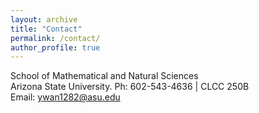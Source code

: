 ```yaml
---
layout: archive
title: "Contact"
permalink: /contact/
author_profile: true
---
```

School of Mathematical and Natural Sciences  
Arizona State University. 
Ph: 602-543-4636 | CLCC 250B  
Email: ywan1282@asu.edu

